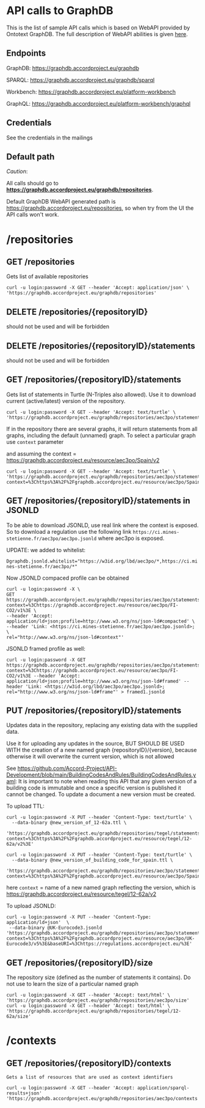 # API calls to GraphDB

This is the list of sample API calls which is based on WebAPI provided by Ontotext GraphDB. 
The full description of WebAPI abilities is given [here](https://graphdb.accordproject.eu/graphdb/webapi). 

## Endpoints

GraphDB: https://graphdb.accordproject.eu/graphdb

SPARQL:  https://graphdb.accordproject.eu/graphdb/sparql

Workbench: https://graphdb.accordproject.eu/platform-workbench

GraphQL: https://graphdb.accordproject.eu/platform-workbench/graphql

## Credentials

See the credentials in the mailings

## Default path

*Caution*: 

All calls should go to **https://graphdb.accordproject.eu/graphdb/repositories**. 

Default GraphDB WebAPI generated path is https://graphdb.accordproject.eu/repositories, so when try from the UI the API calls won't work.

# /repositories

## GET /repositories

Gets list of available repositories

```
curl -u login:password -X GET --header 'Accept: application/json' \
'https://graphdb.accordproject.eu/graphdb/repositories'
```
## DELETE /repositories/{repositoryID}
should not be used and will be forbidden

## DELETE /repositories/{repositoryID}/statements
should not be used and will be forbidden

## GET /repositories/{repositoryID}/statements

Gets list of statements in Turtle (N-Triples also allowed).
Use it to download current (active/latest) version of the repository. 
```
curl -u login:password -X GET --header 'Accept: text/turtle' \
'https://graphdb.accordproject.eu/graphdb/repositories/aec3po/statements'
```
If in the repository there are several graphs, it will return statements from all graphs, including the default (unnamed) graph.
To select a particular graph use `context` parameter

and assuming the context = <https://graphdb.accordproject.eu/resource/aec3po/Spain/v2>
```
curl -u login:password -X GET --header 'Accept: text/turtle' \
'https://graphdb.accordproject.eu/graphdb/repositories/aec3po/statements?context=%3Chttps%3A%2F%2Fgraphdb.accordproject.eu/resource/aec3po/Spain/v2%3E'
```

## GET /repositories/{repositoryID}/statements in JSONLD
To be able to download JSONLD, use real link where the context is exposed.
So to download a regulation use the following link `https://ci.mines-stetienne.fr/aec3po/aec3po.jsonld` where aec3po is exposed.

UPDATE: 
we added to whitelist:

`Dgraphdb.jsonld.whitelist="https://w3id.org/lbd/aec3po/*,https://ci.mines-stetienne.fr/aec3po/*"`

Now JSONLD compaced profile can be obtained 

```
curl -u login:password -X \
GET https://graphdb.accordproject.eu/graphdb/repositories/aec3po/statements?context=%3Chttps://graphdb.accordproject.eu/resource/aec3po/FI-CO2/v1%3E \
--header 'Accept: application/ld+json;profile=http://www.w3.org/ns/json-ld#compacted' \
--header 'Link: <https://ci.mines-stetienne.fr/aec3po/aec3po.jsonld>; \
rel="http://www.w3.org/ns/json-ld#context"'
```

JSONLD framed profile as well:

```
curl -u login:password -X GET https://graphdb.accordproject.eu/graphdb/repositories/aec3po/statements?context=%3Chttps://graphdb.accordproject.eu/resource/aec3po/FI-CO2/v1%3E --header 'Accept: application/ld+json;profile=http://www.w3.org/ns/json-ld#framed' --header 'Link: <https://w3id.org/lbd/aec3po/aec3po.jsonld>; rel="http://www.w3.org/ns/json-ld#frame"' > framed1.jsonld
```


## PUT /repositories/{repositoryID}/statements

Updates data in the repository, replacing any existing data with the supplied data.

Use it for uploading any updates in the source, BUT SHOULD BE USED WITH the creation of a new named graph {repositoryID}/{version}, because otherwise it will overwrite the current version, which is not allowed 

See https://github.com/Accord-Project/API-Development/blob/main/BuildingCodesAndRules/BuildingCodesAndRules.yaml: It is important to note when reading this API that any given version of a building code is immutable and once a specific version is published it cannot be changed. To update a document a new version must be created.

To upload TTL:
```
curl -u login:password -X PUT --header 'Content-Type: text/turtle' \
  --data-binary @new_version_of_12-62a.ttl \
  'https://graphdb.accordproject.eu/graphdb/repositories/tegel/statements?context=%3Chttps%3A%2F%2Fgraphdb.accordproject.eu/resource/tegel/12-62a/v2%3E'

curl -u login:password -X PUT --header 'Content-Type: text/turtle' \
  --data-binary @new_version_of_building_code_for_spain.ttl \
  'https://graphdb.accordproject.eu/graphdb/repositories/aec3po/statements?context=%3Chttps%3A%2F%2Fgraphdb.accordproject.eu/resource/aec3po/Spain/v2%3E'
```
here `context` = name of a new named graph reflecting the version, which is <https://graphdb.accordproject.eu/resource/tegel/12-62a/v2>

To upload JSONLD:

```
curl -u login:password -X PUT --header 'Content-Type: application/ld+json'  \
 --data-binary @UK-Eurocode3.jsonld   'https://graphdb.accordproject.eu/graphdb/repositories/aec3po/statements?context=%3Chttps%3A%2F%2Fgraphdb.accordproject.eu/resource/aec3po/UK-Eurocode3/v5%3E&baseURI=%3Chttps://regulations.accordproject.eu/%3E'
 ```

## GET /repositories/{repositoryID}/size

The repository size (defined as the number of statements it contains). Do not use to learn the size of a particular named graph
```
curl -u login:password -X GET --header 'Accept: text/html' \
'https://graphdb.accordproject.eu/graphdb/repositories/aec3po/size'
curl -u login:password -X GET --header 'Accept: text/html' \
'https://graphdb.accordproject.eu/graphdb/repositories/tegel/12-62a/size'
```
# /contexts

## GET /repositories/{repositoryID}/contexts

    Gets a list of resources that are used as context identifiers
```
curl -u login:password -X GET --header 'Accept: application/sparql-results+json' 'https://graphdb.accordproject.eu/graphdb/repositories/aec3po/contexts'
```
